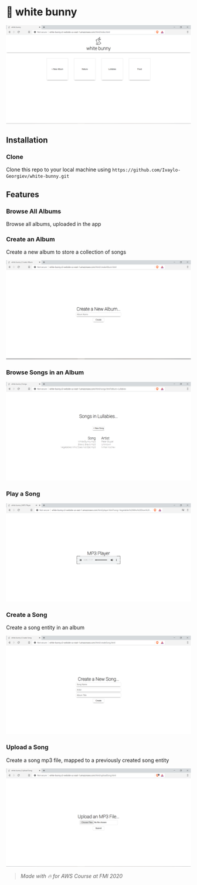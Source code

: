 # 🐇 white bunny

![Home](https://github.com/Ivaylo-Georgiev/white-bunny/blob/master/albums.PNG)

## Installation

### Clone
Clone this repo to your local machine using `https://github.com/Ivaylo-Georgiev/white-bunny.git`

## Features

### Browse All Albums
Browse all albums, uploaded in the app

### Create an Album
Create a new album to store a collection of songs

![Create Album](https://github.com/Ivaylo-Georgiev/white-bunny/blob/master/create-album.PNG)

### Browse Songs in an Album

![Browse Songs](https://github.com/Ivaylo-Georgiev/white-bunny/blob/master/songs.PNG)

### Play a Song

![Play a Song](https://github.com/Ivaylo-Georgiev/white-bunny/blob/master/play-song.PNG)

### Create a Song
Create a song entity in an album 

![Play a Song](https://github.com/Ivaylo-Georgiev/white-bunny/blob/master/create-song.PNG)

### Upload a Song
Create a song mp3 file, mapped to a previously created song entity

![Play a Song](https://github.com/Ivaylo-Georgiev/white-bunny/blob/master/upload-song.PNG)

> _Made with 🔥 for AWS Course at FMI 2020_
